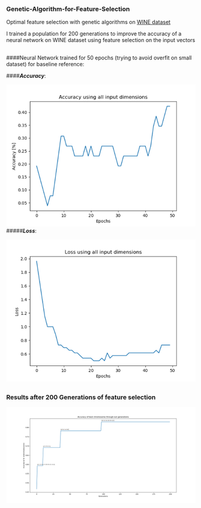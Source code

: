 ### Genetic-Algorithm-for-Feature-Selection
Optimal feature selection with genetic algorithms on [WINE dataset](https://archive.ics.uci.edu/ml/datasets/wine)

I trained a population for 200 generations to improve the accuracy of a neural network on WINE dataset using feature selection on the input vectors

##

####Neural Network trained for 50 epochs (trying to avoid overfit on small dataset) for baseline reference:

####***Accuracy***:

![Accuracy](./pics/rfia_all_dimensions_accuracy.png)
#####***Loss***:

![Accuracy](./pics/rfia_loss_all_dimensions.png)
##

### Results after 200 Generations of feature selection
![Photo](./pics/rfia_genetic_2.png)
